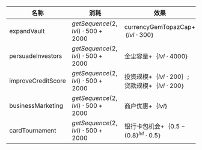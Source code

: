 | 名称  | 消耗  | 效果  |
| --- | --- | --- |
| expandVault | $getSequence(2, lvl)  \cdot  500 + 2000$ | currencyGemTopazCap+｛$lvl  \cdot  300$｝ |
| persuadeInvestors | $getSequence(2, lvl)  \cdot  500 + 2000$ | 金尘容量+｛$lvl  \cdot  4000$｝ |
| improveCreditScore | $getSequence(2, lvl)  \cdot  500 + 2000$ | 投资规模+｛$lvl  \cdot  200$｝; 贷款规模+｛$lvl  \cdot  200$｝ |
| businessMarketing | $getSequence(2, lvl)  \cdot  500 + 2000$ | 商户优惠+｛$lvl$｝ |
| cardTournament | $getSequence(2, lvl)  \cdot  500 + 2000$ | 银行卡包机会+｛$0.5 - {(0.8)}^{lvl}  \cdot  0.5$｝ |
